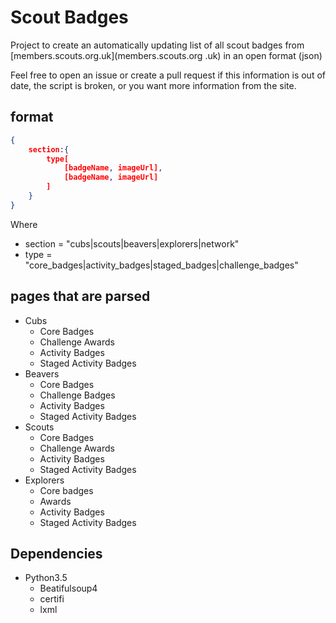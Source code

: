 # Scout Badges

Project to create an automatically updating list of all scout badges from [members.scouts.org.uk](members.scouts.org
.uk) in an open format (json)

Feel free to open an issue or create a pull request if this information is out of date, the script is broken, or you 
want more information from the site.

## format

```json
{
    section:{
        type[
            [badgeName, imageUrl],
            [badgeName, imageUrl]
        ]
    }
}
```

Where 

* section = "cubs|scouts|beavers|explorers|network"
* type = "core_badges|activity_badges|staged_badges|challenge_badges"

## pages that are parsed

* Cubs
    * Core Badges
    * Challenge Awards
    * Activity Badges
    * Staged Activity Badges
* Beavers
    * Core Badges
    * Challenge Badges
    * Activity Badges
    * Staged Activity Badges
* Scouts
    * Core Badges
    * Challenge Awards
    * Activity Badges
    * Staged Activity Badges
* Explorers
    * Core badges
    * Awards
    * Activity Badges
    * Staged Activity Badges
    
## Dependencies

* Python3.5
    * Beatifulsoup4
    * certifi
    * lxml
